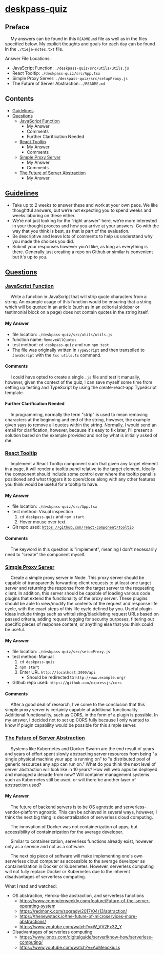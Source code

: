 # [deskpass-quiz](https://github.com/tieje/deskpass-quiz)

## Preface

&emsp; My answers can be found in this `README.md` file as well as in the files specified below. My explicit thoughts and goals for each day can be found in the `./tieje-notes.txt` file.

Answer File Locations:

- JavaScript Function: `./deskpass-quiz/src/utils/utils.js`
- React Tooltip: `./deskpass-quiz/src/App.tsx`
- Simple Proxy Server: `./deskpass-quiz/src/setupProxy.js`
- The Future of Server Abstraction: `./README.md`

## Contents

- [Guidelines](#guidelines)
- [Questions](#questions)
    - [JavaScript Function](#javascript-function)
        - My Answer
        - Comments
        - Further Clarification Needed
    - [React Tooltip](#react-tooltip)
        - My Answer
        - Comments
    - [Simple Proxy Server](#simple-proxy-server)
        - My Answer
        - Comments
    - [The Future of Server Abstraction](#the-future-of-server-abstraction)
        - My Answer

## [Guidelines](#contents)

- Take up to 2 weeks to answer these and work at your own pace. We like thoughtful answers, but we’re not expecting you to spend weeks and weeks laboring on these either.
- We’re not just looking for the “right answer” here, we’re more interested in your thought process and how you arrive at your answers. Go with the way that you think is best, as that is part of the evaluation.
- Be descriptive and leave lots of comments to help us understand why you made the choices you did.
- Submit your responses however you'd like, as long as everything is there. Generally just creating a repo on Github or similar is convenient but it's up to you.

## [Questions](#contents)

### [JavaScript Function](#contents)

&emsp; Write a function in JavaScript that will strip quote characters from a string. An example usage of this function would be ensuring that a string which will be quoted in an article (such as in an editorial sidebar or testimonial block on a page) does not contain quotes in the string itself.

#### My Answer

- file location: `./deskpass-quiz/src/utils/utils.js`
- function name: `RemoveAllQuotes`
- test method: `cd deskpass-quiz` and run `npm test`
- The file was originally written in `TypeScript` and then transpiled to `JavaScript` with the `tsc utils.ts` command.

#### Comments

&emsp; I could have opted to create a single `.js` file and test it manually, however, given the context of the quiz, I can save myself some time from setting up testing and TypeScript by using the create-react-app TypeScript template.

#### Further Clarification Needed

&emsp; In programming, normally the term "strip" is used to mean removing characters at the beginning and end of the string, however, the example given says to remove all quotes within the string. Normally, I would send an email for clarification, however, because it's easy to fix later, I'll present a solution based on the example provided and not by what is initially asked of me.

### [React Tooltip](#contents)

&emsp; Implement a React Tooltip component such that given any target element in a page, it will render a tooltip panel relative to the target element. Ideally the component should include some control over where the tooltip panel is positioned and what triggers it to open/close along with any other features you think would be useful for a tooltip to have.

#### My Answer

- file location: `./deskpass-quiz/src/App.tsx`
- test method: Visual inspection
    1. `cd deskpass-quiz` and `npm start`
    2. Hover mouse over text. 
- Git repo used: [`https://github.com/react-component/tooltip`](https://github.com/react-component/tooltip)

#### Comments

&emsp; The keyword in this question is "implement", meaning I don't necessarily need to "create" the component myself.

### [Simple Proxy Server](#contents)

&emsp; Create a simple proxy server in Node. This proxy server should be capable of transparently forwarding client requests to at least one target server and returning the response from the target server to the requesting client. In addition, this server should be capable of loading various code plugins that extend the functionality of the proxy server. These plugins should be able to view/modify the contents of the request and response life cycle, with the exact steps of this life cycle defined by you. Useful plugin ideas include things such as whitelisting/blacklisting request URLs based on passed criteria, adding request logging for security purposes, filtering out specific pieces of response content, or anything else that you think could be useful.

#### My Answer

- file location: `./deskpass-quiz/src/setupProxy.js`
- test method: Manual
    1. `cd deskpass-quiz`
    2. `npm start`
    3. Enter URL `http://localhost:3000/api`
        - Should be redirected to `http://www.example.org/`
- Github repo used: `https://github.com/expressjs/cors`

#### Comments

&emsp; After a good deal of research, I've come to the conclusion that this simple proxy server is certainly capable of additional functionality. Additional functionality, such as CORS, in the form of a plugin is possible. In my answer, I decided not to set up CORS fully because I only wanted to know if plugin capability would be possible for this simple server.

### [The Future of Server Abstraction](#contents)

&emsp; Systems like Kubernetes and Docker Swarm are the end result of years and years of effort spent slowly abstracting server resources from being "a single physical machine your app is running on" to "a distributed pool of generic resources any app can run on." What do you think the next level of server abstraction will look like in 10 years? How will web apps be deployed and managed a decade from now? Will container management systems such as Kubernetes still be used, or will there be another layer of abstraction used?

#### My Answer

&emsp; The future of backend servers is to be OS agnostic and serverless-vendor-platform agnostic. This can be achieved in several ways, however, I think the next big thing is decentralization of serverless cloud computing.

&emsp; The innovation of Docker was not containerization of apps, but accessibility of containerization for the average developer.

&emsp; Similar to containerization, serverless functions already exist, however only as a service and not as a software.

&emsp; The next big piece of software will make implementing one's own serverless cloud computer as accessible to the average developer as containerization in Docker or Kubernetes. However, serverless computing will not fully replace Docker or Kubernetes due to the inherent disadvantages of serverless computing.

What I read and watched:

- OS abstraction, Heroku-like abstraction, and serverless functions
    - https://www.computerweekly.com/feature/Future-of-the-server-operating-system
    - https://redmonk.com/sogrady/2017/04/13/abtraction/
    - https://thenewstack.io/the-future-of-microservices-more-abstractions/
    - https://www.youtube.com/watch?v=W_VV2Fx32_Y
- Disadvantages of serverless computing
    - https://www.ionos.com/digitalguide/server/know-how/serverless-computing/
    - https://www.youtube.com/watch?v=AuMeockiuLs
